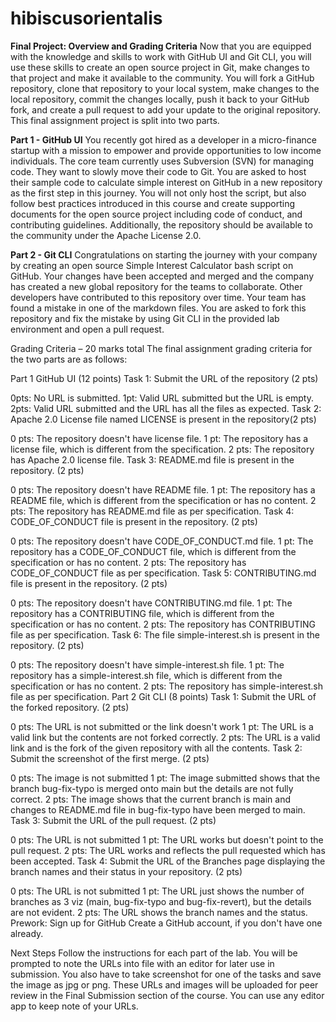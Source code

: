 # hibiscusorientalis
**Final Project: Overview and Grading Criteria**
Now that you are equipped with the knowledge and skills to work with GitHub UI and Git CLI, you will use these skills to create an open source project in Git, make changes to that project and make it available to the community. 
You will fork a GitHub repository, clone that repository to your local system, make changes to the local repository, commit the changes locally, push it back to your GitHub fork, and create a pull request to add your update to
the original repository. This final assignment project is split into two parts.

**Part 1 - GitHub UI**
You recently got hired as a developer in a micro-finance startup with a mission to empower and provide opportunities to low income individuals. The core team currently uses Subversion (SVN) for managing code.
They want to slowly move their code to Git. You are asked to host their sample code to calculate simple interest on GitHub in a new repository as the first step in this journey. You will not only host the script,
but also follow best practices introduced in this course and create supporting documents for the open source project including code of conduct, and contributing guidelines. Additionally, the repository should be
available to the community under the Apache License 2.0.

**Part 2 - Git CLI**
Congratulations on starting the journey with your company by creating an open source Simple Interest Calculator bash script on GitHub. Your changes have been accepted and merged and the company has created a new global repository for the teams to collaborate. Other developers have contributed to this repository over time. Your team has found a mistake in one of the markdown files. You are asked to fork this repository and fix the mistake by using Git CLI in the provided lab environment and open a pull request.

Grading Criteria – 20 marks total
The final assignment grading criteria for the two parts are as follows:

Part 1 GitHub UI (12 points)
Task 1: Submit the URL of the repository (2 pts)

0pts: No URL is submitted.
1pt: Valid URL submitted but the URL is empty.
2pts: Valid URL submitted and the URL has all the files as expected.
Task 2: Apache 2.0 License file named LICENSE is present in the repository(2 pts)

0 pts: The repository doesn't have license file.
1 pt: The repository has a license file, which is different from the specification.
2 pts: The repository has Apache 2.0 license file.
Task 3: README.md file is present in the repository. (2 pts)

0 pts: The repository doesn't have README file.
1 pt: The repository has a README file, which is different from the specification or has no content.
2 pts: The repository has README.md file as per specification.
Task 4: CODE_OF_CONDUCT file is present in the repository. (2 pts)

0 pts: The repository doesn't have CODE_OF_CONDUCT.md file.
1 pt: The repository has a CODE_OF_CONDUCT file, which is different from the specification or has no content.
2 pts: The repository has CODE_OF_CONDUCT file as per specification.
Task 5: CONTRIBUTING.md file is present in the repository. (2 pts)

0 pts: The repository doesn't have CONTRIBUTING.md file.
1 pt: The repository has a CONTRIBUTING file, which is different from the specification or has no content.
2 pts: The repository has CONTRIBUTING file as per specification.
Task 6: The file simple-interest.sh is present in the repository. (2 pts)

0 pts: The repository doesn't have simple-interest.sh file.
1 pt: The repository has a simple-interest.sh file, which is different from the specification or has no content.
2 pts: The repository has simple-interest.sh file as per specification.
Part 2 Git CLI (8 points)
Task 1: Submit the URL of the forked repository. (2 pts)

0 pts: The URL is not submitted or the link doesn't work
1 pt: The URL is a valid link but the contents are not forked correctly.
2 pts: The URL is a valid link and is the fork of the given repository with all the contents.
Task 2: Submit the screenshot of the first merge. (2 pts)

0 pts: The image is not submitted
1 pt: The image submitted shows that the branch bug-fix-typo is merged onto main but the details are not fully correct.
2 pts: The image shows that the current branch is main and changes to README.md file in bug-fix-typo have been merged to main.
Task 3: Submit the URL of the pull request. (2 pts)

0 pts: The URL is not submitted
1 pt: The URL works but doesn't point to the pull request.
2 pts: The URL works and reflects the pull requested which has been accepted.
Task 4: Submit the URL of the Branches page displaying the branch names and their status in your repository. (2 pts)

0 pts: The URL is not submitted
1 pt: The URL just shows the number of branches as 3 viz (main, bug-fix-typo and bug-fix-revert), but the details are not evident.
2 pts: The URL shows the branch names and the status.
Prework: Sign up for GitHub
Create a GitHub account, if you don't have one already.

Next Steps
Follow the instructions for each part of the lab. You will be prompted to note the URLs into file with an editor for later use in submission. 
You also have to take screenshot for one of the tasks and save the image as jpg or png. These URLs and images will be uploaded for peer review in the Final Submission section of the course. 
You can use any editor app to keep note of your URLs.
